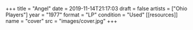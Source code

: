 +++
title = "Angel"
date = 2019-11-14T21:17:03
draft = false
artists = ["Ohio Players"]
year = "1977"
format = "LP"
condition = "Used"
[[resources]]
  name = "cover"
  src = "images/cover.jpg"
+++

